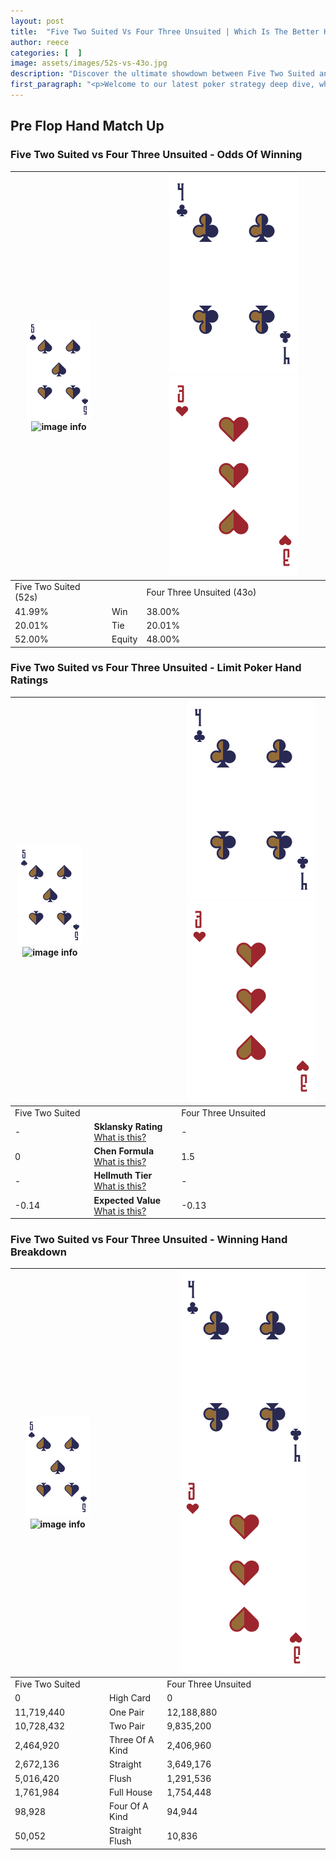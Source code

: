 ```yaml
---
layout: post
title:  "Five Two Suited Vs Four Three Unsuited | Which Is The Better Hand In Poker? A Complete Guide"
author: reece
categories: [  ]
image: assets/images/52s-vs-43o.jpg
description: "Discover the ultimate showdown between Five Two Suited and Four Three Unsuited in poker! Uncover the odds, strategies, and scenarios where one hand triumphs over the other. Get ready to up your poker game with this thrilling analysis."
first_paragraph: "<p>Welcome to our latest poker strategy deep dive, where we're pitting two distinct hands against each other in a high-stakes showdown: Five Two Suited vs Four Three Unsuited.</p><p>In the dynamic world of poker, every decision counts, and knowing which hand holds the upper hand is key to your success at the table.</p><p>In this article, we'll dissect these two hands, explore the scenarios where one dominates the other, and equip you with the knowledge to make strategic choices that can tip the odds in your favor.</p><p>Get ready to unravel the intriguing dynamics of these poker hands and elevate your game to new heights.</p>"
---
```




[comment]: # (sp0)

## Pre Flop Hand Match Up

<div class="table hand-ratings" markdown="1"> 



### Five Two Suited vs Four Three Unsuited - Odds Of Winning


    
| ![image info](assets/images/hand1/5.png) ![image info](assets/images/hand1/2s.png) |  | ![image info](assets/images/hand2/4.png) ![image info](assets/images/hand2/3o.png) |
| -------- | -------- | -------- |
| Five Two Suited (52s) |  | Four Three Unsuited (43o) |
| 41.99% | Win | 38.00% |
| 20.01% | Tie | 20.01% |
| 52.00% | Equity | 48.00% |




[comment]: # (sp1)



### Five Two Suited vs Four Three Unsuited - Limit Poker Hand Ratings


    
| ![image info](assets/images/hand1/5.png) ![image info](assets/images/hand1/2s.png) |  | ![image info](assets/images/hand2/4.png) ![image info](assets/images/hand2/3o.png) |
| -------- | -------- | -------- |
| Five Two Suited |  | Four Three Unsuited |
| - | **Sklansky Rating** [What is this?](/sklansky-rating-explained) | - |
| 0 | **Chen Formula** [What is this?](/chen-formula-explained) | 1.5 |
| - | **Hellmuth Tier** [What is this?](/Hellmuth-tier-explained) | - |
| -0.14 | **Expected Value** [What is this?](/expected-value-explained) | -0.13 |




[comment]: # (sp2)



### Five Two Suited vs Four Three Unsuited - Winning Hand Breakdown


    
| ![image info](assets/images/hand1/5.png) ![image info](assets/images/hand1/2s.png) |  | ![image info](assets/images/hand2/4.png) ![image info](assets/images/hand2/3o.png) |
| -------- | -------- | -------- |
| Five Two Suited |  | Four Three Unsuited |
| 0 | High Card | 0 |
| 11,719,440 | One Pair | 12,188,880 |
| 10,728,432 | Two Pair | 9,835,200 |
| 2,464,920 | Three Of A Kind | 2,406,960 |
| 2,672,136 | Straight | 3,649,176 |
| 5,016,420 | Flush | 1,291,536 |
| 1,761,984 | Full House | 1,754,448 |
| 98,928 | Four Of A Kind | 94,944 |
| 50,052 | Straight Flush | 10,836 |




[comment]: # (sp3)



</div>

[comment]: # (sp4)



[comment]: # (sp5)

